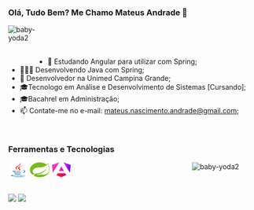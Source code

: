 ### Olá, Tudo Bem? Me Chamo Mateus Andrade 👋

<div style="display: inline_block">
  <img align="left" alt="baby-yoda2" height="70" width="80" src="https://media.tenor.com/4P02Cdfd26MAAAAj/baby-yoda-so-cute.gif">
<div> 
<br>
<br>
<br>

- 🌱 Estudando Angular para utilizar com Spring;<br>
- 🧑🏻‍💻 Desenvolvendo Java com Spring;<br>
- 🏢 Desenvolvedor na Unimed Campina Grande;<br>
- 🎓Tecnologo em Análise e Desenvolvimento de Sistemas [Cursando];<br>
- 🎓Bacahrel em Administração;<br>
- 📫 Contate-me no e-mail: mateus.nascimento.andrade@gmail.com;<br>
  
<br>

### Ferramentas e Tecnologias
<div style="display: inline_block">
  <a href="https://www.java.com/pt-BR/"> <img align="center" alt="Java" height="30" width="40" src="https://raw.githubusercontent.com/devicons/devicon/master/icons/java/java-original.svg"></a>
  <img align="center" alt="Spring" height="30" width="40" src="https://raw.githubusercontent.com/devicons/devicon/master/icons/spring/spring-original.svg">
  <img align="center" alt="Spring" height="30" width="40" src="https://raw.githubusercontent.com/devicons/devicon/master/icons/angular/angular-original.svg">
  <img align="right" alt="baby-yoda2" height="130" width="130" src="https://c.tenor.com/6Ja4z2BN2-gAAAAi/baby-yoda.gif">
</div><br><br>
<div> 
 <a href = "mailto:mateus.nascimento.andrade@gmail.com"><img loading="lazy" src="https://img.shields.io/badge/Gmail-D14836?style=for-the-badge&logo=gmail&logoColor=white" target="_blank"></a>
  <a href="https://www.linkedin.com/in/mateus-nascimento-andrade/" target="_blank"><img src="https://img.shields.io/badge/-LinkedIn-%230077B5?style=for-the-badge&logo=linkedin&logoColor=white" target="_blank"></a> 
